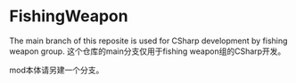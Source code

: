# FishingWeapon
The main branch of this reposite is used for CSharp development by fishing weapon group.
这个仓库的main分支仅用于fishing weapon组的CSharp开发。

mod本体请另建一个分支。
